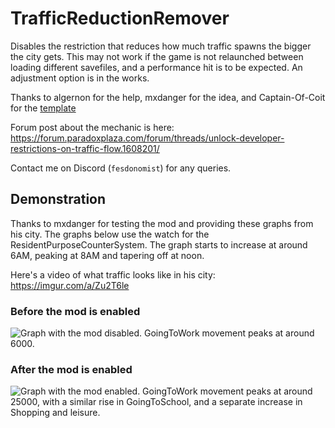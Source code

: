 # TrafficReductionRemover

Disables the restriction that reduces how much traffic spawns the bigger the city gets. This may not work if the game is not relaunched between loading different savefiles, and a performance hit is to be expected.
An adjustment option is in the works.

Thanks to algernon for the help, mxdanger for the idea, and Captain-Of-Coit for the [template](https://github.com/Captain-Of-Coit/cities-skylines-2-mod-template)

Forum post about the mechanic is here: https://forum.paradoxplaza.com/forum/threads/unlock-developer-restrictions-on-traffic-flow.1608201/

Contact me on Discord (`fesdonomist`) for any queries.

## Demonstration

Thanks to mxdanger for testing the mod and providing these graphs from his city.
The graphs below use the watch for the ResidentPurposeCounterSystem. The graph starts to increase at around 6AM, peaking at 8AM and tapering off at noon.

Here's a video of what traffic looks like in his city:
https://imgur.com/a/Zu2T6le

### Before the mod is enabled
![Graph with the mod disabled. GoingToWork movement peaks at around 6000.](https://cdn.discordapp.com/attachments/1203276152597385226/1204015120573923379/graph_before.png?ex=65d33176&is=65c0bc76&hm=a5c8aa09cc18b1dd110b9b3f562d9675a9e1aa2510d4626554f6d87c28b69286&)

### After the mod is enabled
![Graph with the mod enabled. GoingToWork movement peaks at around 25000, with a similar rise in GoingToSchool, and a separate increase in Shopping and leisure.](https://cdn.discordapp.com/attachments/1203276152597385226/1204015121110929428/graph_after.png?ex=65d33176&is=65c0bc76&hm=3b23c0b7edda8d3f641920de6ae96bc2679e5d84e010f50a3c506ca4ba4e06c4&)


